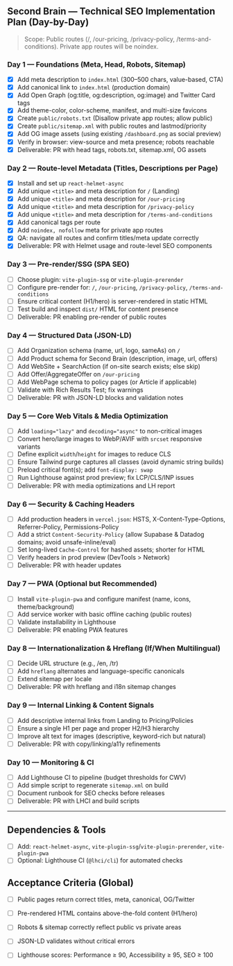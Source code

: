 ## Second Brain — Technical SEO Implementation Plan (Day-by-Day)

> Scope: Public routes (/, /our-pricing, /privacy-policy, /terms-and-conditions). Private app routes will be noindex.

### Day 1 — Foundations (Meta, Head, Robots, Sitemap)
- [x] Add meta description to `index.html` (300–500 chars, value-based, CTA)
- [x] Add canonical link to `index.html` (production domain)
- [x] Add Open Graph (og:title, og:description, og:image) and Twitter Card tags
- [x] Add theme-color, color-scheme, manifest, and multi-size favicons
- [x] Create `public/robots.txt` (Disallow private app routes; allow public)
- [x] Create `public/sitemap.xml` with public routes and lastmod/priority
- [x] Add OG image assets (using existing `/dashboard.png` as social preview)
- [x] Verify in browser: view-source and meta presence; robots reachable
- [x] Deliverable: PR with head tags, robots.txt, sitemap.xml, OG assets

### Day 2 — Route-level Metadata (Titles, Descriptions per Page)
- [x] Install and set up `react-helmet-async`
- [x] Add unique `<title>` and meta description for `/` (Landing)
- [x] Add unique `<title>` and meta description for `/our-pricing`
- [x] Add unique `<title>` and meta description for `/privacy-policy`
- [x] Add unique `<title>` and meta description for `/terms-and-conditions`
- [x] Add canonical tags per route
- [x] Add `noindex, nofollow` meta for private app routes
- [x] QA: navigate all routes and confirm titles/meta update correctly
- [x] Deliverable: PR with Helmet usage and route-level SEO components

### Day 3 — Pre-render/SSG (SPA SEO)
- [ ] Choose plugin: `vite-plugin-ssg` or `vite-plugin-prerender`
- [ ] Configure pre-render for: `/`, `/our-pricing`, `/privacy-policy`, `/terms-and-conditions`
- [ ] Ensure critical content (H1/hero) is server-rendered in static HTML
- [ ] Test build and inspect `dist/` HTML for content presence
- [ ] Deliverable: PR enabling pre-render of public routes

### Day 4 — Structured Data (JSON-LD)
- [ ] Add Organization schema (name, url, logo, sameAs) on `/`
- [ ] Add Product schema for Second Brain (description, image, url, offers)
- [ ] Add WebSite + SearchAction (if on-site search exists; else skip)
- [ ] Add Offer/AggregateOffer on `/our-pricing`
- [ ] Add WebPage schema to policy pages (or Article if applicable)
- [ ] Validate with Rich Results Test; fix warnings
- [ ] Deliverable: PR with JSON-LD blocks and validation notes

### Day 5 — Core Web Vitals & Media Optimization
- [ ] Add `loading="lazy"` and `decoding="async"` to non-critical images
- [ ] Convert hero/large images to WebP/AVIF with `srcset` responsive variants
- [ ] Define explicit `width`/`height` for images to reduce CLS
- [ ] Ensure Tailwind purge captures all classes (avoid dynamic string builds)
- [ ] Preload critical font(s); add `font-display: swap`
- [ ] Run Lighthouse against prod preview; fix LCP/CLS/INP issues
- [ ] Deliverable: PR with media optimizations and LH report

### Day 6 — Security & Caching Headers
- [ ] Add production headers in `vercel.json`: HSTS, X-Content-Type-Options, Referrer-Policy, Permissions-Policy
- [ ] Add a strict `Content-Security-Policy` (allow Supabase & Datadog domains; avoid unsafe-inline/eval)
- [ ] Set long-lived `Cache-Control` for hashed assets; shorter for HTML
- [ ] Verify headers in prod preview (DevTools > Network)
- [ ] Deliverable: PR with header updates

### Day 7 — PWA (Optional but Recommended)
- [ ] Install `vite-plugin-pwa` and configure manifest (name, icons, theme/background)
- [ ] Add service worker with basic offline caching (public routes)
- [ ] Validate installability in Lighthouse
- [ ] Deliverable: PR enabling PWA features

### Day 8 — Internationalization & Hreflang (If/When Multilingual)
- [ ] Decide URL structure (e.g., /en, /tr)
- [ ] Add `hreflang` alternates and language-specific canonicals
- [ ] Extend sitemap per locale
- [ ] Deliverable: PR with hreflang and i18n sitemap changes

### Day 9 — Internal Linking & Content Signals
- [ ] Add descriptive internal links from Landing to Pricing/Policies
- [ ] Ensure a single H1 per page and proper H2/H3 hierarchy
- [ ] Improve alt text for images (descriptive, keyword-rich but natural)
- [ ] Deliverable: PR with copy/linking/a11y refinements

### Day 10 — Monitoring & CI
- [ ] Add Lighthouse CI to pipeline (budget thresholds for CWV)
- [ ] Add simple script to regenerate `sitemap.xml` on build
- [ ] Document runbook for SEO checks before releases
- [ ] Deliverable: PR with LHCI and build scripts

---

## Dependencies & Tools
- [ ] Add: `react-helmet-async`, `vite-plugin-ssg`/`vite-plugin-prerender`, `vite-plugin-pwa`
- [ ] Optional: Lighthouse CI (`@lhci/cli`) for automated checks

## Acceptance Criteria (Global)
- [ ] Public pages return correct titles, meta, canonical, OG/Twitter
- [ ] Pre-rendered HTML contains above-the-fold content (H1/hero)
- [ ] Robots & sitemap correctly reflect public vs private areas
- [ ] JSON-LD validates without critical errors
- [ ] Lighthouse scores: Performance ≥ 90, Accessibility ≥ 95, SEO ≥ 100


